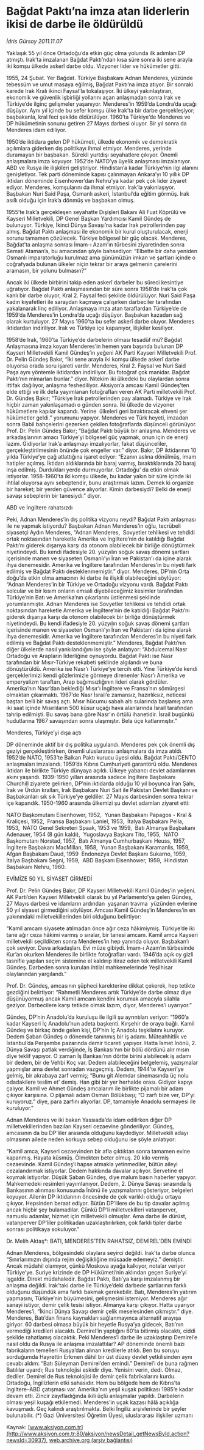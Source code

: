 # Bağdat Paktı’na imza atan liderlerin ikisi de darbe ile öldürüldü

*İdris Gürsoy 2011.11.07*

<font class="agenda2NewsSpot">
 Yaklaşık 55 yıl önce Ortadoğu’da etkin güç olma yolunda ilk adımları DP atmıştı. Irak’ta imzalanan Bağdat Paktı’ndan kısa süre sonra iki sene arayla iki komşu ülkede askerî darbe oldu. Vizyoner lider ve hükümetler gitti.
</font>
<font class="newsDetail">
 <p class="MsoNormal">
  1955, 24 Şubat. Yer Bağdat. Türkiye Başbakanı Adnan Menderes, yüzünde tebessüm ve umut masaya eğilmiş, Bağdat Paktı’na imza atıyor. Bir sonraki karede Irak Kralı ikinci Faysal’la tokalaşıyor. İki ülkeyi yakınlaştıran, ekonomik ve güvenlik işbirliği yollarını açan anlaşmadan sonra Irak ve Türkiye’de ilginç gelişmeler yaşanıyor. Menderes’in 1959’da Londra’da uçağı düşüyor. Aynı yıl içinde bu sefer komşu ülke Irak’ta bir darbe gerçekleşiyor; başbakanla, kral feci şekilde öldürülüyor. 1960’ta Türkiye’de Menderes ve DP hükümetinin sonunu getiren 27 Mayıs darbesi oluyor. Bir yıl sonra da Menderes idam ediliyor.
 </p>
 <p class="MsoNormal">
  1950’de iktidara gelen DP hükümeti, ülkede ekonomik ve demokratik açılımlara giderken dış politikayı ihmal etmiyor. Menderes, yerinde duramayan bir başbakan. Sürekli yurtdışı seyahatlere çıkıyor. Önemli anlaşmalara imza koyuyor. 1952’de NATO’ya üyelik anlaşması imzalanıyor. ABD ve Rusya ile ilişkileri geliştiriyor. Hindistan’a kadar Türkiye’nin ilgi alanını genişletiyor. Tek parti döneminde kapısı çalınmayan Ankara’yı 10 yıllık DP iktidarı döneminde Eisenhower’dan Nehru’ya kadar pek çok lider ziyaret ediyor. Menderes, komşularını da ihmal etmiyor. Irak’la yakınlaşıyor. Başbakan Nuri Said Paşa, Osmanlı askeri, İstanbul’da eğitim görmüş. Irak asıllı olduğu için Irak’a dönmüş ve başbakan olmuş.
 </p>
 <p class="MsoNormal">
  1955’te Irak’a gerçekleşen seyahatte Dışişleri Bakanı Ali Fuat Köprülü ve Kayseri Milletvekili, DP Genel Başkan Yardımcısı Kamil Gündeş de bulunuyor. Türkiye, İkinci Dünya Savaşı’na kadar Irak petrollerinden pay almış. Bağdat Paktı anlaşması ile ekonomik bir kurul oluşturulacak, enerji sorunu tamamen çözülecek. Türkiye bölgesel bir güç olacak. Menderes, Bağdat’ta anlaşma sonrası İmam-ı Azam’ın türbesini ziyaretinden sonra Semati Ataman’a, bu amacından şöyle bahsediyor: “Elbette bir daha yeniden Osmanlı imparatorluğu kurulmaz ama günümüzün imkan ve şartları içinde o coğrafyada bulunan ülkeler niçin tekrar bir araya gelmenin çarelerini aramasın, bir yolunu bulmasın?”
 </p>
 <p class="MsoNormal">
  Ancak iki ülkede birbirini takip eden askerî darbeler bu süreci kesintiye uğratıyor. Bağdat Paktı anlaşmasından bir süre sonra 1958’de Irak’ta çok kanlı bir darbe oluyor, Kral 2. Faysal feci şekilde öldürülüyor. Nuri Said Paşa kadın kıyafetleri ile saraydan kaçmaya çalışırken darbeciler tarafından yakalanarak linç ediliyor. Anlaşmaya imza atan taraflardan Türkiye’de de 1959’da Menderes’in Londra’da uçağı düşüyor. Başbakan kazadan sağ olarak kurtuluyor. 27 Mayıs 1960’ta bu sefer askerî darbe oluyor. Menderes iktidardan indiriliyor. Irak ve Türkiye içe kapanıyor, ilişkiler kesiliyor.
 </p>
 <p class="MsoNormal">
  1958’de Irak, 1960’ta Türkiye’de darbelerin olması tesadüf mü? Bağdat Anlaşmasına imza koyan Menderes’in hemen yanı başında bulunan DP Kayseri Milletvekili Kamil Gündeş’in yeğeni AK Parti Kayseri Milletvekili Prof. Dr. Pelin Gündeş Bakır, “İki sene arayla iki komşu ülkede askerî darbe oluyorsa orada soru işareti vardır. Menderes, Kral 2. Faysal ve Nuri Said Paşa aynı yöntemle iktidardan indiriliyor. Bu fotoğraf çok manidar. Bağdat Paktı’nın mimarları bunlar.” diyor. Nitekim iki ülkedeki bu olaylardan sonra ittifak dağılıyor, anlaşma feshediliyor. Aksiyon’a amcası Kamil Gündeş’ten elde ettiği ve ilk defa yayımlanan fotoğrafları veren AK Parti milletvekili Prof. Dr. Gündeş Bakır; “Türkiye Irak petrollerinden pay alamadı. Türkiye ve Irak hiçbir zaman yakınlaşamadı o günden sonra. İki ülkede de vizyoner hükümetlere kapılar kapandı. Yerine  ülkeleri geri bıraktıracak ehveni şer hükümetler geldi.” yorumunu yapıyor. Menderes ve Türk heyeti, imzadan sonra Babil bahçelerini gezerken çekilen fotoğraflarda düşünceli görünüyor. Prof. Dr. Pelin Gündeş Bakır; “Bağdat Paktı büyük bir anlaşma. Menderes ve arkadaşlarının amacı Türkiye’yi bölgesel güç yapmak, onun için de enerji lazım. Gidiyorlar Irak’a anlaşmayı imzalıyorlar, fakat düşünceliler, gerçekleştirilmesinin önünde çok engeller var.” diyor. Bakır, DP iktidarının 10 yılda Türkiye’ye çağ atlattığına işaret ediyor: “Ezanın aslına dönülmüş, imam hatipler açılmış. İktidarı aldıklarında bir baraj varmış, bıraktıklarında 20 baraj inşa edilmiş. Durdukları yerde durmuyorlar. Ortadoğu’ da etkin olmak istiyorlar. 1958-1960’ta iki komşu ülkede, bu kadar yakın bir süre içinde iki ihtilal oluyorsa aynı sebeptendir, bunu araştırmak lazım. Demek ki organize bir hareket; bir yerden güvence alıyorlar. Kimin darbesiydi? Belki de enerji savaşı sebeplerin bir tanesiydi.” diyor.
 </p>
 <p class="MsoNormal">
  ABD ve İngiltere rahatsızdı
 </p>
 <p class="MsoNormal">
  Peki, Adnan Menderes’in dış politika vizyonu neydi? Bağdat Paktı anlaşması ile ne yapmak istiyordu? Başbakan Adnan Menderes’in oğlu, tecrübeli siyasetçi Aydın Menderes, “Adnan Menderes,  Sovyetler tehlikesi ve tehdidi ortak noktasından hareketle Amerika ve İngiltere’nin de katıldığı Bağdat Paktı’nı giderek dışarıya karşı da otonom olabilecek bir birliğe dönüştürmek niyetindeydi. Bu kendi ifadesiyle 20. yüzyılın soğuk savaş dönemi şartları içerisinde manen ve siyaseten Osmanlı’yı İran ve Pakistan’ı da içine alarak ihya denemesidir. Amerika ve İngiltere tarafından Menderes’in bu niyeti fark edilmiş ve Bağdat Paktı desteklenmemiştir.” diyor. Menderes, DP’nin Orta doğu’da etkin olma amacının iki darbe ile ilişkili olabileceğini söylüyor: “Adnan Menderes’in bir Türkiye ve Ortadoğu vizyonu vardı. Bağdat Paktı solcular ve bir kısım onların emsali diyebileceğimiz kesimler tarafından Türkiye’nin Batı ve Amerika’nın çıkarlarını üstlenmesi şeklinde yorumlanmıştır. Adnan Menderes ise Sovyetler tehlikesi ve tehdidi ortak noktasından hareketle Amerika ve İngiltere’nin de katıldığı Bağdat Paktı’nı giderek dışarıya karşı da otonom olabilecek bir birliğe dönüştürmek niyetindeydi. Bu kendi ifadesiyle 20. yüzyılın soğuk savaş dönemi şartları içerisinde manen ve siyaseten Osmanlı’yı İran ve Pakistan’ı da içine alarak ihya denemesidir. Amerika ve İngiltere tarafından Menderes’in bu niyeti fark edilmiş ve Bağdat Paktı desteklenmemiştir.” Menderes, Bağdat Paktı’nın diğer ülkelerde nasıl yankılandığını ise şöyle anlatıyor: “Abdulcemal Nasr Ortadoğu ve Arapların liderliğine oynuyordu. Bağdat Paktı ise Nasr tarafından bir Mısır-Türkiye rekabeti şeklinde algılandı ve buna dönüştürüldü. Amerika ise Nasr’ı Türkiye’ye tercih etti. Yine Türkiye’de kendi gerçeklerimizi kendi gözlerimizle görmeye direnenler Nasr’ı Amerika ve emperyalizm taraftarı, Arap bağımsızlığının lideri olarak gördüler. Amerika’nın Nasr’dan beklediği Mısır’ı İngiltere ve Fransa’nın sömürgesi olmaktan çıkarmaktı. 1967’de Nasr İsrail’e zamansız, hazırlıksız, neticesi baştan belli bir savaş açtı. Mısır hücumu sabah altı sularında başlamış ama iki saat içinde Mısırlıların 500 küsur uçağı hava alanlarında İsrail tarafından tahrip edilmişti. Bu savaş bana göre Nasr’ın örtülü ihanetidir. İsrail bugünkü hudutlarına 1967 savaşından sonra ulaşmıştır. Bela üçe katlanmıştır.”
 </p>
 <p class="MsoNormal">
  Menderes, Türkiye’yi dışa açtı
 </p>
 <p class="MsoNormal">
  DP döneminde aktif bir dış politika uygulandı. Menderes pek çok önemli dış geziyi gerçekleştirirken, önemli uluslararası anlaşmalara da imza atıldı. 1952’de NATO, 1953’te Balkan Paktı kurucu üyesi oldu. Bağdat Paktı/CENTO anlaşmaları imzalandı. 1959’da Kıbrıs Cumhuriyeti garantörü oldu. Menderes iktidarı ile birlikte Türkiye dünyaya açıldı. Ülkeye yabancı devlet adamlarının akını yaşandı. 1939-1950 yılları arasında sadece İngiltere Başbakanı Churchill ziyarete gelirken, DP’nin iktidarda olduğu 10 yıl boyunca İran Şahı,  Irak ve Ürdün kralları, Irak Başbakanı Nuri Sait ile Pakistan Devlet Başkanı ve Başbakanları sık sık Türkiye’ye geldiler. 27 Mayıs darbesinden sonra tekrar içe kapandık. 1950-1960 arasında ülkemizi şu devlet adamları ziyaret etti:
 </p>
 <p class="MsoNormal">
  NATO Başkomutanı Eisenhower, 1952,  Yunan Başbakanı Papagos - Kral &amp; Kraliçesi, 1952,  Fransa Başbakanı Laniel, 1953,  İtalya Başbakanı Pella, 1953,  NATO Genel Sekreteri Spaak, 1953 ve 1959,  Batı Almanya Başbakanı Adenauer, 1954 (8 gün kaldı),  Yugoslavya Başkanı Tito, 1955,  NATO Başkomutanı Norstad, 1957,  Batı Almanya Cumhurbaşkanı Heuss, 1957,  İngiltere Başbakanı MacMillan, 1958,  Yunan Başbakanı Karamanlis, 1959,  Afgan Başbakanı Daud, 1959  Endonezya Devlet Başkanı Sukarno, 1959,  İtalya Başbakanı Segni, 1959,  ABD Başkanı Eisenhower, 1959,  Hindistan Başbakanı Nehru, 1960.
 </p>
 <p class="MsoNormal">
  EVİMİZE 50 YIL SİYASET GİRMEDİ
 </p>
 <p class="MsoNormal">
  Prof. Dr. Pelin Gündeş Bakır, DP Kayseri Milletvekili Kamil Gündeş’in yeğeni. AK Parti’den Kayseri Milletvekili olarak bu yıl Parlamento’ya gelen Gündeş, 27 Mayıs darbesi ve idamların ardından  yaşanan travma  yüzünden evlerine 50 yıl siyaset girmediğini söylüyor. Amcası Kamil Gündeş’in Menderes’in en yakınındaki milletvekillerinden biri olduğunu belirtiyor:
 </p>
 <p class="MsoNormal">
  “Kamil amcam siyasete atılmadan önce ağır ceza hâkimiymiş. Türkiye’de iki tane ağır ceza hâkimi varmış o sıralar, bir tanesi amcam. Kamil amca Kayseri milletvekili seçildikten sonra Menderes’in hep yanında oluyor. Başbakan’ı çok seviyor. Dava arkadaşları. Evi müze gibiydi. İmam-ı Azam’ın türbesinde Kur’an okurken Menderes ile birlikte fotoğrafları vardı. 1946’da açık oy gizli tasnifle yapılan seçim sistemine el kaldırıp itiraz eden tek milletvekili Kamil Gündeş. Darbeden sonra kurulan ihtilal mahkemelerinde Yeşilhisar olaylarından yargılandı.”
 </p>
 <p class="MsoNormal">
  Prof. Dr. Gündeş, amcasının şüpheci karekterine dikkat çekerek, hep tetikte gezdiğini belirtiyor: “Rahmetli Menderes artık Türkiye’de darbe olmaz diye düşünüyormuş ancak Kamil amcam kendini korumak amacıyla silahla geziyor. Darbecilere karşı tetikde olmak lazım, diyor, Menderes’i uyarıyor.”
 </p>
 <p class="MsoNormal">
  Gündeş, DP’nin Anadolu’da kuruluşu ile ilgili şu ayrıntıları veriyor: “1960’a kadar Kayseri İç Anadolu’nun adeta başkenti. Kırşehir de oraya bağlı. Kamil Gündeş ve birkaç önde gelen kişi, DP’nin İç Anadolu teşkilatını kuruyor. Dedem Şaban Gündeş o dönemde tanınmış bir iş adamı. Müteahhitlik ve  İstanbul’da Perşembe pazarında demir ticareti yapıyor. Hatta İsmet İnönü, 2. Dünya Savaşı patlak verdiğinde, İş Bankası’nın bir bölü dördünü alır mısın diye teklif yapıyor. O zaman İş Bankası’nın dörtte birini alabilecek iş adamı bir dedem, bir de Vehbi Koç var. Dedem alabileceğini belgelemiş, yazışmalar yapmışlar ama devlet sonradan vazgeçmiş. Dedem, 1944’te Kayseri’ye gelmiş, bir akrabaya zarf vermiş; “Bunu git Alemdar sinemasında üç nolu odadakilere teslim et’ demiş. Han gibi bir yer herhalde orası. Gidiyor kapıyı çalıyor. Kamil ve Ahmet Gündeş amcalarım ile birlikte pijamalı bir adam çıkıyor karşısına. O pijamalı adam Osman Bölükbaşı; “O zarfı bize ver, DP’yi kuruyoruz.” diye, para zarfını alıyorlar. DP, tamamiyle Anadolu sermayesi ile kuruluyor.”
 </p>
 <p class="MsoNormal">
  Adnan Menderes ve iki bakan Yassıada’da idam edilirken diğer DP milletvekillerinden bazıları Kayseri cezaevine gönderiliyor. Gündeş, amcasının da bu DP’liler arasında olduğunu kaydediyor. Milletvekili adayı olmasının ailede neden korkuya sebep olduğunu ise şöyle anlatıyor:
 </p>
 <p class="MsoNormal">
  “Kamil amca, Kayseri cezaevinden bir afla çıktıktan sonra tamamen evine kapanmış. Hayata küsmüş. Ölmekten beter olmuş. 20 kilo vermiş cezaevinde. Kamil Gündeş’i hapse atmakla yetinmediler, bütün aileyi cezalandırmak istiyorlar. Dedem hakkında davalar açılıyor. Servetine el koymak istiyorlar. Düşük Şaban Gündeş, diye malum basın haberler yapıyor. Mahkemedeki resimleri yayımlanıyor. Dedem, 2. Dünya Savaşı sırasında İş Bankasının alınması konusunda İnönü ile yazışmalarını gösteriyor, belgeleri koyuyor. Ailenin DP iktidarının öncesinde de çok varlıklı olduğu ortaya çıkıyor. Hepsinden beraat ediyor. Bütün DP’lilere de bu tip davalar açılmış ancak hiçbir şey bulamadılar. Çünkü DP’li milletvekilleri vatanperver, namuslu adamlar, hizmet için milletvekili olmuşlar. Ama darbe ile dürüst, vatanperver DP’liler politikadan uzaklaştırılırken, çok farklı tipler darbe sonrası politikaya sokuluyor.”
 </p>
 <p class="MsoNormal">
  Dr. Melih Aktaş*: BATI, MENDERES’TEN RAHATSIZ, DEMİREL’DEN EMİNDİ
 </p>
 <p class="MsoNormal">
  Adnan Menderes, bölgesindeki olaylara seyirci değildi. Irak’ta darbe olunca “Sınırlarımızın dışında rejim değişikliğine müsaade edemeyiz.” demiştir. Ancak müdahil olamıyor, çünkü Moskova ayağa kalkıyor, notalar veriyor Türkiye’ye. Suriye krizinde de DP Hükümeti’nin aklından geçen Suriye’yi işgaldir. Direkt müdahaledir. Bağdat Paktı, Batı’ya karşı imzalanmış bir anlaşma değildi. Irak’taki darbe ile Türkiye’deki darbede şartlarının farklı olduğunu düşündük ama farklı bakmak gerekebilir. Batı, Menderes’in yatırım yapmasını, Türkiye’nin büyümesini, gelişmesini istemiyor. Menderes ağır sanayi istiyor, demir çelik tesisi istiyor. Almanya karşı çıkıyor. Hatta uyarıyor Menderes’i, “İkinci Dünya Savaşı demir çelik meselesinden çıkmıştır.” diye. Menderes, Batı’dan finans kaynakları sağlanmayınca alternatif arayışa giriyor. 60 darbesi olmasa büyük bir heyetle Rusya’ya gidecek, Batı’nın vermediği kredileri alacaktı. Demirel’in yaptığını 60’ta bitirmiş olacaktı, ciddi şekilde rahatlamış olacaktık. Peki Menderes’i darbe ile uzaklaştırıp Demirel’e nasıl oldu da Rusya ile anlaşma imzalattılar? AP döneminde önemli bazı fabrikaların temelleri Rusya’dan alınan kredilerle atıldı. Ben bu soruyu sorduğumda Hayrettin Erkmen dâhil bir üst düzey devlet yetkilisinden aynı cevabı aldım: “Batı Süleyman Demirel’den emindi.” Demirel’i de buna rağmen Batılılar uyardı; Rus teknolojisi eskidir diye. Yenisini verin, dedi. Olmaz, dediler. Demirel de Rus teknolojisi ile demir çelik fabrikalarını kurdu. Ortadoğu, İngilizlerin etki sahasıdır. Hem bu bölgede hem de Kıbrıs’ta İngiltere–ABD çatışması var. Amerika’nın yeşil kuşak politikası 1985’e kadar devam etti. Zincir zayıfladığında ikili üçlü anlaşmalar yapıldı. Darbelerin olması yeşil kuşağı etkilemedi. Menderes’in uçak kazası hâlâ açıklığa kavuşmadı. Geç kalındı araştırılmakta. Belki İngiliz arşivlerinde bir şeyler bulunabilir. (*) Gazi Üniversitesi Öğretim Üyesi, uluslararası ilişkiler uzmanı
 </p>
</font>

Kaynak: [www.aksiyon.com.tr](http://www.aksiyon.com.tr:80/aksiyon/newsDetail_getNewsById.action?newsId=30937), [web.archive.org (arşiv bağlantısı)](http://web.archive.org/web/20111113195053/http://www.aksiyon.com.tr:80/aksiyon/newsDetail_getNewsById.action?newsId=30937)
